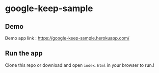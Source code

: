 # google-keep-sample

## Demo
Demo app link : https://google-keep-sample.herokuapp.com/

## Run the app

Clone  this repo or download and open `index.html` in your browser to run.!

